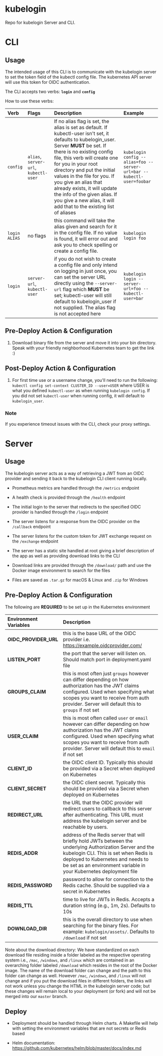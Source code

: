 # kubelogin

Repo for kubelogin Server and CLI.

# CLI

## Usage

The intended usage of this CLI is to communicate with the kubelogin server to
set the token field of the kubectl config file. The kubernetes API server will
use this token for OIDC authentication.

The CLI accepts two verbs: **`login`** and **`config`**

How to use these verbs:

| Verb | Flags | Description | Example |
| :--- | :--- | :--- | :--- |
| `config` | `alias`, `server-url`, `kubectl-user` | If no alias flag is set, the alias is set as default. If kubectl-user isn't set, it defaults to kubelogin_user. Server **MUST** be set. If there is no existing config file, this verb will create one for you in your root directory and put the initial values in the file for you. If you give an alias that already exists, it will update the info of the given alias. If you give a new alias, it will add that to the existing list of aliases | `kubelogin config --alias=foo --server-url=bar --kubectl-user=foobar` |
| `login ALIAS` | no flags | this command will take the alias given and search for it in the config file. If no value is found, it will error out and ask you to check spelling or create a config file. | `kubelogin login foo` |
| `login` | `server-url`, `kubectl-user` | if you do not wish to create a config file and only intend on logging in just once, you can set the server URL directly using the `--server-url` flag which **MUST** be set; kubectl-user will still default to kubelogin_user if not supplied. The alias flag is not accepted here | `kubelogin login --server-url=foo --kubectl-user=bar ` |

## Pre-Deploy Action & Configuration

1. Download binary file from the server and move it into your bin directory.
Speak with your friendly neighborhood Kubernetes team to get the link :)

## Post-Deploy Action & Configuration

1. For first time use or a username change, you'll need to run the following:
`kubectl config set-context CLUSTER_ID --user=USER` where USER is what you
defined `kubectl-user` as when running `kubelogin config`. If you did not set
`kubectl-user` when running config, it will default to `kubelogin_user`.

### Note

If you experience timeout issues with the CLI, check your proxy settings.

# Server

## Usage

The kubelogin server acts as a way of retrieving a JWT from an OIDC provider
and sending it back to the kubelogin CLI client running locally.

- Prometheus metrics are handled through the `/metrics` endpoint

- A health check is provided through the `/health` endpoint

- The initial login to the server that redirects to the specified OIDC
  provider is handled through the `/login` endpoint

- The server listens for a response from the OIDC provider on the `/callback`
  endpoint

- The server listens for the custom token for JWT exchange request on the
  `/exchange` endpoint

- The server has a static site handled at root giving a brief description of
  the app as well as providing download links to the CLI

- Download links are provided through the `/download/` path and use the Docker
  image environment to search for the files

- Files are saved as `.tar.gz` for macOS & Linux and `.zip` for Windows

## Pre-Deploy Action & Configuration

The following are **REQUIRED** to be set up in the Kubernetes environment

| Environment Variables | Description |
| :--- | :--- |
| **OIDC_PROVIDER_URL** | this is the base URL of the OIDC provider i.e. https://example.oidcprovider.com/ |
| **LISTEN_PORT** | the port that the server will listen on. Should match port in deployment.yaml file |
| **GROUPS_CLAIM** | this is most often just `groups` however can differ depending on how authorization has the JWT claims configured. Used when specifying what scopes you want to receive from auth provider. Server will default this to `groups` if not set |
| **USER_CLAIM** | this is most often called `user` or `email` however can differ depending on how authorization has the JWT claims configured. Used when specifying what scopes you want to receive from auth provider. Server will default this to `email` if not set |
| **CLIENT_ID** | the OIDC client ID. Typically this should be provided via a Secret when deployed on Kubernetes  |
| **CLIENT_SECRET** | the OIDC client secret. Typically this should be provided via a Secret when deployed on Kubernetes |
| **REDIRECT_URL** | the URL that the OIDC provider will redirect users to callback to this server after authenticating. This URL must address the kubelogin server and be reachable by users. |
| **REDIS_ADDR** | address of the Redis server that will briefly hold JWTs between the underlying Authorization Server and the kubelogin CLI. This is set when Redis is deployed to Kubernetes and needs to be set as an environment variable in your Kubernetes deployment file |
| **REDIS_PASSWORD** | password to allow for connection to the Redis cache. Should be supplied via a secret in Kubernetes |
| **REDIS_TTL** | time to live for JWTs in Redis. Accepts a duration string (e.g., 1m, 2s). Defaults to 10s |
| **DOWNLOAD_DIR** | this is the overall directory to use when searching for the binary files. For example: `kubelogin/assets/`. Defaults to `/download` if not set |

Note about the download directory: We have standardized on each download file
residing inside a folder labeled as the respective operating system i.e.,
`/mac`, `/windows`, and `/linux` which are contained in an overarching folder
labeled `/download` which resides in the root of the Docker image. The name of
the download folder can change and the path to this folder can change as well.
However `/mac`, `/windows`, and `/linux` will not change and if you put the
download files in different folders, the links will not work unless you change
the HTML in the kubelogin server code; but these changes will remain local to
your deployment (or fork) and will not be merged into our `master` branch.

## Deploy

- Deployment should be handled through Helm charts. A Makefile will help with
  setting the environment variables that are not secrets or Redis based

- Helm documentation:
  https://github.com/kubernetes/helm/blob/master/docs/index.md
